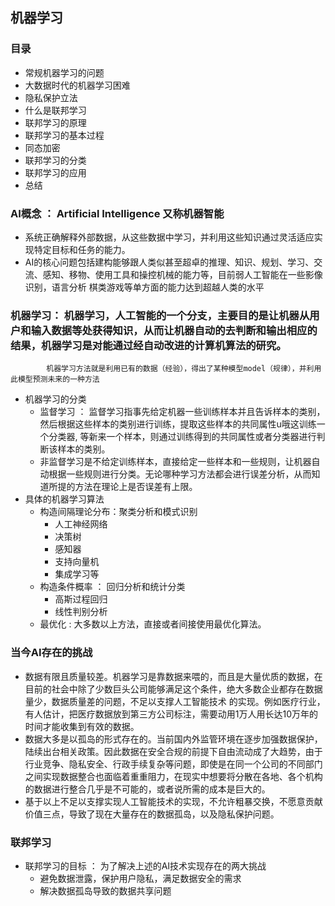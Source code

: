 ## 机器学习
### 目录
  - 常规机器学习的问题
  - 大数据时代的机器学习困难
  - 隐私保护立法
  - 什么是联邦学习
  - 联邦学习的原理
  - 联邦学习的基本过程
  - 同态加密
  - 联邦学习的分类
  - 联邦学习的应用
  - 总结

### AI概念 ： Artificial Intelligence 又称机器智能
- 系统正确解释外部数据，从这些数据中学习，并利用这些知识通过灵活适应实现特定目标和任务的能力。
- AI的核心问题包括建构能够跟人类似甚至超卓的推理、知识、规划、学习、交流、感知、移物、使用工具和操控机械的能力等，目前弱人工智能在一些影像识别，语言分析
  棋类游戏等单方面的能力达到超越人类的水平
  
### 机器学习： 机器学习，人工智能的一个分支，主要目的是让机器从用户和输入数据等处获得知识，从而让机器自动的去判断和输出相应的结果，机器学习是对能通过经自动改进的计算机算法的研究。
            机器学习方法就是利用已有的数据（经验），得出了某种模型model（规律），并利用此模型预测未来的一种方法
- 机器学习的分类
  - 监督学习 ： 监督学习指事先给定机器一些训练样本并且告诉样本的类别，然后根据这些样本的类别进行训练，提取这些样本的共同属性u哦这训练一个分类器,
    等新来一个样本，则通过训练得到的共同属性或者分类器进行判断该样本的类别。
  - 非监督学习是不给定训练样本，直接给定一些样本和一些规则，让机器自动根据一些规则进行分类。无论哪种学习方法都会进行误差分析，从而知道所提的方法在理论上是否误差有上限。
- 具体的机器学习算法
    - 构造间隔理论分布：聚类分析和模式识别
        - 人工神经网络
        - 决策树 
        - 感知器
        - 支持向量机
        - 集成学习等
    - 构造条件概率 ： 回归分析和统计分类
        - 高斯过程回归
        - 线性判别分析
    - 最优化 : 大多数以上方法，直接或者间接使用最优化算法。
    
 ### 当今AI存在的挑战
  - 数据有限且质量较差。机器学习是靠数据来喂的，而且是大量优质的数据，在目前的社会中除了少数巨头公司能够满足这个条件，绝大多数企业都存在数据量少，数据质量差的问题，不足以支撑人工智能技术 的实现。例如医疗行业，有人估计，把医疗数据放到第三方公司标注，需要动用1万人用长达10万年的时间才能收集到有效的数据。
  - 数据大多是以孤岛的形式存在的。当前国内外监管环境在逐步加强数据保护，陆续出台相关政策。因此数据在安全合规的前提下自由流动成了大趋势，由于行业竞争、隐私安全、行政手续复杂等问题，即使是在同一个公司的不同部门之间实现数据整合也面临着重重阻力，在现实中想要将分散在各地、各个机构的数据进行整合几乎是不可能的，或者说所需的成本是巨大的。
  - 基于以上不足以支撑实现人工智能技术的实现，不允许粗暴交换，不愿意贡献价值三点，导致了现在大量存在的数据孤岛，以及隐私保护问题。
  
### 联邦学习
- 联邦学习的目标 ： 为了解决上述的AI技术实现存在的两大挑战
  - 避免数据泄露，保护用户隐私，满足数据安全的需求
  - 解决数据孤岛导致的数据共享问题
    
